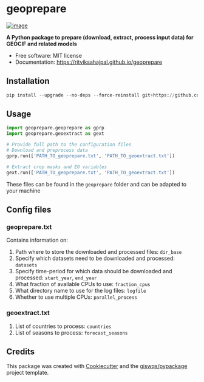 # geoprepare


[![image](https://img.shields.io/pypi/v/geoprepare.svg)](https://pypi.python.org/pypi/geoprepare)


**A Python package to prepare (download, extract, process input data) for GEOCIF and related models**


-   Free software: MIT license
-   Documentation: https://ritviksahajpal.github.io/geoprepare

## Installation
```python
pip install --upgrade --no-deps --force-reinstall git+https://github.com/ritviksahajpal/geoprepare.git
```

## Usage
```python
import geoprepare.geoprepare as gprp
import geoprepare.geoextract as gext

# Provide full path to the configuration files
# Download and preprocess data
gprp.run(['PATH_TO_geoprepare.txt', 'PATH_TO_geoextract.txt'])

# Extract crop masks and EO variables
gext.run(['PATH_TO_geoprepare.txt', 'PATH_TO_geoextract.txt'])

```
These files can be found in the `geoprepare` folder and can be adapted to your machine

## Config files
### geoprepare.txt
Contains information on:
1. Path where to store the downloaded and processed files: `dir_base`
2. Specify which datasets need to be downloaded and processed: `datasets`
3. Specify time-period for which data should be downloaded and processed: `start_year`, `end_year`
4. What fraction of available CPUs to use: `fraction_cpus`
5. What directory name to use for the log files: `logfile`
6. Whether to use multiple CPUs: `parallel_process`


### geoextract.txt
1. List of countries to process: `countries`
2. List of seasons to process: `forecast_seasons`

## Credits

This package was created with [Cookiecutter](https://github.com/cookiecutter/cookiecutter) and the [giswqs/pypackage](https://github.com/giswqs/pypackage) project template.
